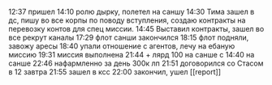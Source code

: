 12:37 пришел
14:10 ролю дырку, полетел на саншу
14:30 Тима зашел в дс, пишу во все корпы по поводу вступления, создаю контракты на перевозку контов для спец миссии.
14:45 Выставил контракты, зашел во все рекрут каналы
17:29 флот санши закончился
18:15 флот подняли, завожу аресы
18:40 упали отношение с агентов, лечу на ебаную миссию
19:31 миссия выполнена
21:44 + лярд 100 на санше с 14:40 на санше
22:46 нафармленно за день 300к лп
21:51 договорился со Стасом в 12 завтра
21:55 зашел в ксс
22:00 закончил, ушел
[[report]]